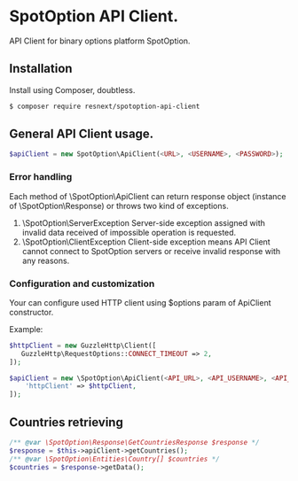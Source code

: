 # SpotOption API Client.
API Client for binary options platform SpotOption.

## Installation

Install using Composer, doubtless.

```sh
$ composer require resnext/spotoption-api-client
```

## General API Client usage.

```php
$apiClient = new SpotOption\ApiClient(<URL>, <USERNAME>, <PASSWORD>);
```

### Error handling

Each method of \SpotOption\ApiClient can return response object (instance of \SpotOption\Response) or
throws two kind of exceptions.

1. \SpotOption\ServerException Server-side exception assigned with invalid data received of impossible operation is requested.
2. \SpotOption\ClientException Client-side exception means API Client cannot connect to SpotOption servers or receive invalid 
response with any reasons.

### Configuration and customization
Your can configure used HTTP client using $options param of ApiClient constructor.

Example:
```php
$httpClient = new GuzzleHttp\Client([
   GuzzleHttp\RequestOptions::CONNECT_TIMEOUT => 2,
]);

$apiClient = new \SpotOption\ApiClient(<API_URL>, <API_USERNAME>, <API_PASSWORD>, [
    'httpClient' => $httpClient,
]);
```

## Countries retrieving

```php
/** @var \SpotOption\Response\GetCountriesResponse $response */
$response = $this->apiClient->getCountries();
/** @var \SpotOption\Entities\Country[] $countries */
$countries = $response->getData();
```
